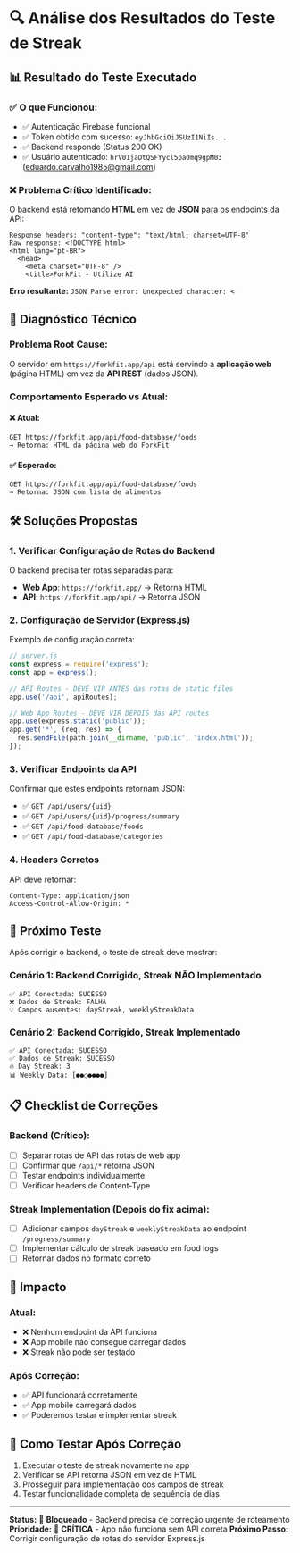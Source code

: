 # 🔍 Análise dos Resultados do Teste de Streak

## 📊 **Resultado do Teste Executado**

### ✅ **O que Funcionou:**
- ✅ Autenticação Firebase funcional
- ✅ Token obtido com sucesso: `eyJhbGciOiJSUzI1NiIs...`
- ✅ Backend responde (Status 200 OK)
- ✅ Usuário autenticado: `hrV01jaDtQSFYycl5pa0mq9gpM03` (eduardo.carvalho1985@gmail.com)

### ❌ **Problema Crítico Identificado:**

O backend está retornando **HTML** em vez de **JSON** para os endpoints da API:

```
Response headers: "content-type": "text/html; charset=UTF-8"
Raw response: <!DOCTYPE html>
<html lang="pt-BR">
  <head>
    <meta charset="UTF-8" />
    <title>ForkFit - Utilize AI
```

**Erro resultante:** `JSON Parse error: Unexpected character: <`

## 🔧 **Diagnóstico Técnico**

### **Problema Root Cause:**
O servidor em `https://forkfit.app/api` está servindo a **aplicação web** (página HTML) em vez da **API REST** (dados JSON).

### **Comportamento Esperado vs Atual:**

#### ❌ **Atual:**
```
GET https://forkfit.app/api/food-database/foods
→ Retorna: HTML da página web do ForkFit
```

#### ✅ **Esperado:**
```
GET https://forkfit.app/api/food-database/foods
→ Retorna: JSON com lista de alimentos
```

## 🛠️ **Soluções Propostas**

### **1. Verificar Configuração de Rotas do Backend**

O backend precisa ter rotas separadas para:
- **Web App**: `https://forkfit.app/` → Retorna HTML
- **API**: `https://forkfit.app/api/` → Retorna JSON

### **2. Configuração de Servidor (Express.js)**

Exemplo de configuração correta:

```javascript
// server.js
const express = require('express');
const app = express();

// API Routes - DEVE VIR ANTES das rotas de static files
app.use('/api', apiRoutes);

// Web App Routes - DEVE VIR DEPOIS das API routes
app.use(express.static('public'));
app.get('*', (req, res) => {
  res.sendFile(path.join(__dirname, 'public', 'index.html'));
});
```

### **3. Verificar Endpoints da API**

Confirmar que estes endpoints retornam JSON:
- ✅ `GET /api/users/{uid}`
- ✅ `GET /api/users/{uid}/progress/summary`
- ✅ `GET /api/food-database/foods`
- ✅ `GET /api/food-database/categories`

### **4. Headers Corretos**

API deve retornar:
```
Content-Type: application/json
Access-Control-Allow-Origin: *
```

## 🧪 **Próximo Teste**

Após corrigir o backend, o teste de streak deve mostrar:

### **Cenário 1: Backend Corrigido, Streak NÃO Implementado**
```
✅ API Conectada: SUCESSO
❌ Dados de Streak: FALHA
💡 Campos ausentes: dayStreak, weeklyStreakData
```

### **Cenário 2: Backend Corrigido, Streak Implementado**
```
✅ API Conectada: SUCESSO
✅ Dados de Streak: SUCESSO
🔥 Day Streak: 3
📊 Weekly Data: [●●○●●●●]
```

## 📋 **Checklist de Correções**

### **Backend (Crítico):**
- [ ] Separar rotas de API das rotas de web app
- [ ] Confirmar que `/api/*` retorna JSON
- [ ] Testar endpoints individualmente
- [ ] Verificar headers de Content-Type

### **Streak Implementation (Depois do fix acima):**
- [ ] Adicionar campos `dayStreak` e `weeklyStreakData` ao endpoint `/progress/summary`
- [ ] Implementar cálculo de streak baseado em food logs
- [ ] Retornar dados no formato correto

## 🎯 **Impacto**

### **Atual:**
- ❌ Nenhum endpoint da API funciona
- ❌ App mobile não consegue carregar dados
- ❌ Streak não pode ser testado

### **Após Correção:**
- ✅ API funcionará corretamente
- ✅ App mobile carregará dados
- ✅ Poderemos testar e implementar streak

## 🚀 **Como Testar Após Correção**

1. Executar o teste de streak novamente no app
2. Verificar se API retorna JSON em vez de HTML
3. Prosseguir para implementação dos campos de streak
4. Testar funcionalidade completa de sequência de dias

---

**Status:** 🔴 **Bloqueado** - Backend precisa de correção urgente de roteamento
**Prioridade:** 🚨 **CRÍTICA** - App não funciona sem API correta
**Próximo Passo:** Corrigir configuração de rotas do servidor Express.js